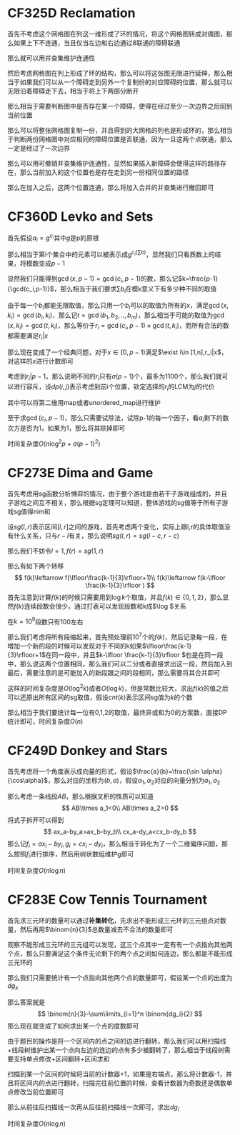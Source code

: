 # CF325D Reclamation

首先不考虑这个网格图在列这一维形成了环的情况，将这个网格图转成对偶图，那么如果上下不连通，当且仅当左边和右边通过8联通的障碍联通

那么就可以用并查集维护连通性

然后考虑网格图在列上形成了环的结构，那么可以将这张图无限进行延伸，那么相当于如果我们可以从一个障碍走到另外一个复制份的对应障碍的位置，那么就可以无限沿着障碍走下去，相当于将上下两部分断开

那么相当于需要判断图中是否存在某一个障碍，使得在经过至少一次边界之后回到当前位置

那么可以将整张网格图复制一份，并且得到的大网格的列也是形成环的，那么相当于判断两份网格图中对应相同的障碍位置是否联通，因为一旦这两个点联通，那么一定是经过了一次边界

那么可以用可撤销并查集维护连通性，显然如果插入新障碍会使得这样的路径存在，那么当前加入的这个位置也是存在走到另一份相同位置的路径

那么在加入之后，这两个位置连通，那么将加入合并的并查集进行撤回即可

# CF360D Levko and Sets

首先假设$a_i=g^{c_i}$其中$g$是p的原根

那么相当于第i个集合中的元素可以被表示成$g^{c_i(\sum b)}$，显然我们只看质数上的结果，将模数变成$p-1$

显然我们只能得到$\gcd(x,p-1)=\gcd(c_i,p-1)$的数，那么记$k=\frac{p-1}{\gcd(c_i,p-1)}$，那么相当于我们要求$\sum b_i$在模k意义下有多少种不同的取值

由于每一个$b_i$都能无限取值，那么只用一个$b_i$可以的取值为所有的$x$，满足$\gcd(x,k_i)=\gcd(b_i,k_i)$，那么记$t=\gcd(b_1,b_2,..,b_m)$，那么相当于可能的取值为$\gcd(x,k_i)=\gcd(t,k_i)$，那么等价于$r_i=\gcd(c_i,p-1)\times \gcd(t,k_i)$，而所有合法的数都需要满足$r_i|x$

那么现在变成了一个经典问题，对于$x\in[0,p-1)$满足$\exist i\in [1,n],r_i|x$，对这样的$x$进行计数即可

考虑到$r_i|p-1$，那么说明不同的$r_i$只有$\sigma(p-1)$个，最多为1100个，那么我们就可以进行容斥，设$dp(i,j)$表示考虑到前i个位置，钦定选择的$r_i$的LCM为$j$的代价

其中可以将第二维用map或者unordered_map进行维护

至于求$\gcd (c_i,p-1)$，那么只需要试除法，试除p-1的每一个因子，看$a_i$剩下的数次方是否为1，如果为1，那么将其除掉即可

时间复杂度$O(n\log ^2p+\sigma(p-1)^2)$

# CF273E Dima and Game

首先考虑用sg函数分析博弈的情况，由于整个游戏是由若干子游戏组成的，并且子游戏之间互不相关，那么根据sg定理可以知道，整体游戏的sg值等于所有子游戏sg值得nim和

设$sg(l,r)$表示区间$[l,r]$之间的游戏，首先考虑两个变化，实际上跟l,r的具体取值没有什么关系，只与$r-l$有关，那么说明$sg(l,r)=sg(l-c,r-c)$

那么我们不妨令$l=1,f(r)=sg(1,r)$

那么有如下两个转移
$$
f(k)\leftarrow f(\lfloor\frac{k-1}{3}\rfloor+1)\\
f(k)\leftarrow f(k-\lfloor \frac{k-1}{3}\rfloor )
$$
首先注意到计算$f(k)$的时候只需要用到$\log k$个取值，并且$f(k)\in\{0,1,2\}$，那么显然$f(k)$连续段数会很少，通过打表可以发现段数和k成$\log $关系

在$k=10^9$段数只有100左右

那么我们考虑将所有段缩起来，首先预处理前$10^7$个的$f(k)$，然后记录每一段，在增加一个新的段的时候可以发现对于不同的k如果$\lfloor\frac{k-1}{3}\rfloor+1$在同一段中，并且$k-\lfloor \frac{k-1}{3}\rfloor $也是在同一段中，那么说这两个位置相同，那么我们可以二分或者直接求出这一段，然后加入到最后，需要注意的是可能加入的新段跟之间的段相同，那么需要将其合并即可

这样的时间复杂度是$O(\log ^2k)$或者$O(\log k)$，但是常数比较大，求出$f(k)$的值之后可以还原出所有区间的sg取值，假设$cnt(k)$表示区间sg值为$k$的个数

那么相当于我们要统计每一位有0,1,2的取值，最终异或和为0的方案数，直接DP统计即可，时间复杂度$O(n)$

# CF249D Donkey and Stars

首先考虑将一个角度表示成向量的形式，假设$\frac{a}{b}=\frac{\sin \alpha}{\cos\alpha}$，那么对应的坐标为$(b,a)$，假设$\alpha _1,\alpha_2$对应的向量分别为$a_1,a_2$

那么考虑一条线段$AB$，那么根据叉积的性质可以知道
$$
AB\times a_1<0\\
AB\times a_2>0
$$
将式子拆开可以得到
$$
ax_a-by_a>ax_b-by_b\\
cx_a-dy_a<cx_b-dy_b
$$
那么记$f_i=ax_i-by_i,g_i=cx_i-dy_i$，那么相当于转化为了一个二维偏序问题，那么按照$f_i$进行排序，然后用树状数组维护g即可

时间复杂度$O(n\log n)$

# CF283E Cow Tennis Tournament

首先求三元环的数量可以通过**补集转化**，先求出不能形成三元环的三元组点对数量，然后再用$\binom{n}{3}$总数量减去不合法的数量即可

观察不能形成三元环的三元组可以发现，这三个点其中一定有有一个点指向其他两个点，那么只要满足这个条件无论剩下的两个点之间如何连边，那么都是不能形成三元环的

那么我们只需要统计有一个点指向其他两个点的数量即可，假设某一个点的出度为$dg_x$

那么答案就是
$$
\binom{n}{3}-\sum\limits_{i=1}^n \binom{dg_i}{2}
$$
那么现在就变成了如何求出某一个点的度数即可

由于题目的操作是将一个区间内的点之间的边进行翻转，那么我们可以用扫描线+线段树维护出某一个点向左边的连边的点有多少被翻转了，那么相当于线段树需要支持单点修改+区间翻转+区间求和

扫描到某一个区间的时候将当前的计数器+1，如果是右端点，那么将计数器-1，并且将区间内的点进行翻转，扫描完往前位置的时候，查看计数器为奇数还是偶数单点修改当前位置即可

那么从前往后扫描线一次再从后往前扫描线一次即可，求出$dg_i$

时间复杂度$O(n\log n)$

# 